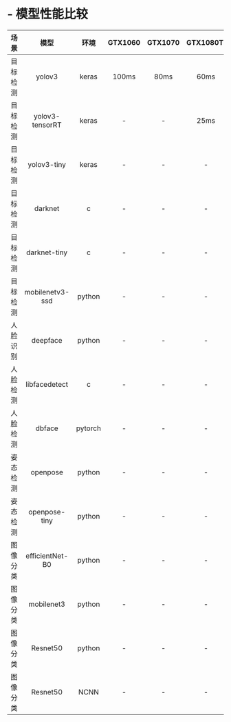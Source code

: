 # - 模型性能比较


| 场景 | 模型 | 环境 |GTX1060 | GTX1070 | GTX1080TI | GTX2080TI | i7-9550 |i5-9400F| SOM-RK3399 | TB-RK3399Pro |
| :-: | :-: | :-: | :-: | :-: | :-: | :-: | :-: | :-: | :-: |:-: |
| 目标检测 | yolov3 | keras | 100ms | 80ms | 60ms | 50ms | - | - | - | - |
| 目标检测 | yolov3-tensorRT | keras | - | - | 25ms | - | 65ms| - | - | - | 
| 目标检测 | yolov3-tiny | keras | - | - | - | - | -| 300ms|- |  - |
| 目标检测 | darknet | c | - | - | - | - | -| -|- |  - |
| 目标检测 | darknet-tiny | c | - | - | - | - | 10ms| - | - |  - |
| 目标检测 | mobilenetv3-ssd | python | - | - | - | - | - | - | - | - |
| 人脸识别 | deepface | python | - | - | - | - | - | - | - | - |
| 人脸检测 | libfacedetect | c | - | - | - | - | -| 20ms| - |  - | 
| 人脸检测 | dbface | pytorch | - | - | - | 100ms | -| - | - |  - |
| 姿态检测 | openpose | python | - | - | - | - | -| 40ms| - |  - | 
| 姿态检测 | openpose-tiny | python | - | - | - | - | - | - |  10ms | -| 
| 图像分类 | efficientNet-B0 | python | - | - | - | - | - | 400ms |  - | -| 
| 图像分类 | mobilenet3 | python | - | - | - | - | - | 100ms |  - | -| 
| 图像分类 | Resnet50 | python | - | - | - | - | - | 200ms |  - | -| 
| 图像分类 | Resnet50 | NCNN | - | - | - | - | - | - |  2500ms | -| 
